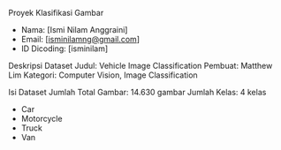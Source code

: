 Proyek Klasifikasi Gambar
- Nama: [Ismi Nilam Anggraini]
- Email: [isminilamng@gmail.com]
- ID Dicoding: [isminilam]

Deskripsi Dataset
Judul: Vehicle Image Classification
Pembuat: Matthew Lim
Kategori: Computer Vision, Image Classification

Isi Dataset
Jumlah Total Gambar: 14.630 gambar
Jumlah Kelas: 4 kelas
- Car
- Motorcycle
- Truck
- Van